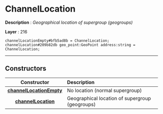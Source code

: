 # ChannelLocation

**Description** : *Geographical location of supergroup \(geogroups\)*

**Layer** : 216

```tl
channelLocationEmpty#bfb5ad8b = ChannelLocation;
channelLocation#209b82db geo_point:GeoPoint address:string = ChannelLocation;
```

---

## Constructors

| Constructor | Description |
| :---: | :--- |
| [**channelLocationEmpty**](constructor/channelLocationEmpty) | No location (normal supergroup) |
| [**channelLocation**](constructor/channelLocation) | Geographical location of supergroup (geogroups) |